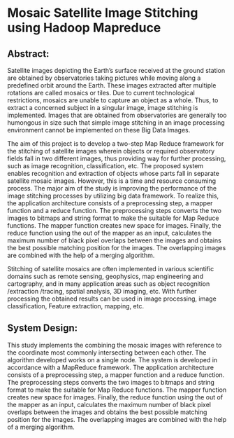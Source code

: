 # Mosaic Satellite Image Stitching using Hadoop Mapreduce

## Abstract:
Satellite images depicting the Earth’s surface received at the ground station are obtained by observatories taking pictures while moving along a predefined orbit around the Earth. These images extracted after multiple rotations are called mosaics or tiles. Due to current technological restrictions, mosaics are unable to capture an object as a whole. Thus, to extract a concerned subject in a singular image, image stitching is implemented. Images that are obtained from observatories are generally too humongous in size such that simple image stitching in an image processing environment cannot be implemented on these Big Data Images.

The aim of this project is to develop a two-step Map Reduce framework for the stitching of satellite images wherein objects or required observatory fields fall in two different images, thus providing way for further processing, such as image recognition, classification, etc. The proposed system enables recognition and extraction of objects whose parts fall in separate satellite mosaic images. However, this is a time and resource consuming process. The major aim of the study is improving the performance of the image stitching processes by utilizing big data framework. To realize this, the application architecture consists of a preprocessing step, a mapper function and a reduce function. The preprocessing steps converts the two images to bitmaps and string format to make the suitable for Map Reduce functions. The mapper function creates new space for images. Finally, the reduce function using the out of the mapper as an input, calculates the maximum number of black pixel overlaps between the images and obtains the best possible matching position for the images. The overlapping images are combined with the help of a merging algorithm. 

Stitching of satellite mosaics are often implemented in various scientific domains such as remote sensing, geophysics, map engineering and cartography, and in many application areas such as object recognition /extraction /tracing, spatial analysis, 3D imaging, etc. With further processing the obtained results can be used in image processing, image classification, Feature extraction, mapping, etc.

## System Design:
This study implements the combining the mosaic images with reference to the coordinate most commonly intersecting between each other. The algorithm developed works on a single node. The system is developed in accordance with a MapReduce framework. The application architecture consists of a preprocessing step, a mapper function and a reduce function. The preprocessing steps converts the two images to bitmaps and string format to make the suitable for Map Reduce functions. The mapper function creates new space for images. Finally, the reduce function using the out of the mapper as an input, calculates the maximum number of black pixel overlaps between the images and obtains the best possible matching position for the images. The overlapping images are combined with the help of a merging algorithm.

